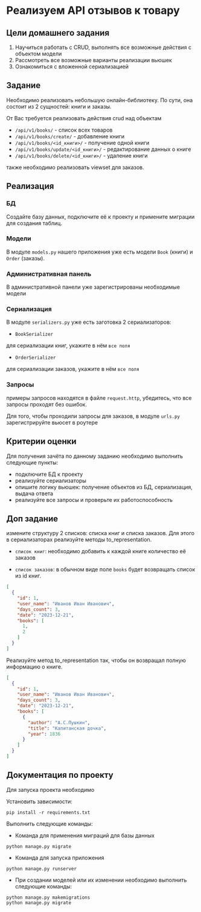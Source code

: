 # Реализуем API отзывов к товару

## Цели домашнего задания

1. Научиться работать с CRUD, выполнять все возможные действия с объектом модели
2. Рассмотреть все возможные варианты реализации вьюшек
3. Ознакомиться с вложенной сериализацией


## Задание

Необходимо реализовать небольшую онлайн-библиотеку. По сути, она состоит из 2 сущностей: книги и заказы.

От Вас требуется реализовать действия crud над объектам

- `/api/v1/books/` - список всех товаров
- `/api/v1/books/create/` - добавление книги
- `/api/v1/books/<id_книги>/` - получение одной книги
- `/api/v1/books/update/<id_книги>/` - редактирование данных о книге
- `/api/v1/books/delete/<id_книги>/` - удаление книги

также необходимо реализовать viewset для заказов. 

## Реализация


### БД

Создайте базу данных, подключите её к проекту и примените миграции для создания таблиц.

### Модели

В модуле `models.py` нашего приложения уже есть модели `Book` (книги) и `Order` (заказы). 

### Административная панель

В административной панели уже зарегистрированы необходимые модели

### Сериализация

В модуле `serializers.py` уже есть заготовка 2 сериализаторов: 
- `BookSerializer` 

для сериализации книг, укажите в нём `все поля`
- `OrderSerializer` 

для сериализации заказов, укажите в нём `все поля`

### Запросы

примеры запросов находятся в файле `request.http`, убедитесь, что все запросы проходят без ошибок. 

Для того, чтобы проходили запросы для заказов, в модуле `urls.py` зарегистрируйте вьюсет в роутере

## Критерии оценки

Для получения зачёта по данному заданию необходимо выполнить следующие пункты:
- подключите БД к проекту
- реализуйте сериализаторы
- опишите логику вьюшек: получение объектов из БД, сериализация, выдача ответа
- реализуйте все запросы и проверьте их работоспособность

## Доп задание

измените структуру 2 списков: списка книг и списка заказов. Для этого в сериализаторах реализуйте методы to_representation.

- `список книг`: необходимо добавить к каждой книге количество её заказов

- `список заказов`: в обычном виде поле `books` будет возвращать список из id книг.
```json
[
  {
    "id": 1,
    "user_name": "Иванов Иван Иванович",
    "days_count": 3,
    "date": "2023-12-21",
    "books": [
      1, 
      2
    ]
  }
]
```

Реализуйте метод to_representation так, чтобы он возвращал полную информацию о книге.

```json
[
  {
    "id": 1,
    "user_name": "Иванов Иван Иванович",
    "days_count": 3,
    "date": "2023-12-21",
    "books": [
      {
        "author": "А.С.Пушкин",
        "title": "Капитанская дочка",
        "year": 1836
      }
    ]
  }
]
```

## Документация по проекту

Для запуска проекта необходимо

Установить зависимости:
```commandline
pip install -r requirements.txt
```

Выполнить следующие команды:

- Команда для применения миграций для базы данных

```commandline
python manage.py migrate
```

- Команда для запуска приложения

```commandline
python manage.py runserver
```

- При создании моделей или их изменении необходимо выполнить следующие команды:

```commandline
python manage.py makemigrations
python manage.py migrate
```